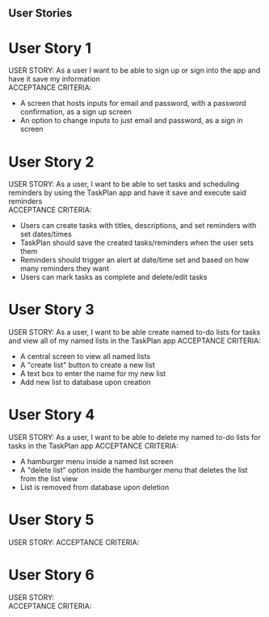 ## User Stories
# User Story 1
USER STORY:  As a user I want to be able to sign up or sign into the app and have it save my information  
ACCEPTANCE CRITERIA:  
- A screen that hosts inputs for email and password, with a password confirmation, as a sign up screen
- An option to change inputs to just email and password, as a sign in screen

# User Story 2
USER STORY:  As a user, I want to be able to set tasks and scheduling reminders by using the TaskPlan app and have it save and execute said reminders                                                                               
ACCEPTANCE CRITERIA:  
- Users can create tasks with titles, descriptions, and set reminders with set dates/times
- TaskPlan should save the created tasks/reminders when the user sets them
- Reminders should trigger an alert at date/time set and based on how many reminders they want
- Users can mark tasks as complete and delete/edit tasks

# User Story 3
USER STORY: As a user, I want to be able create named to-do lists for tasks and view all of my named lists in the TaskPlan app 
ACCEPTANCE CRITERIA: 
- A central screen to view all named lists
- A "create list" button to create a new list
- A text box to enter the name for my new list
- Add new list to database upon creation

# User Story 4
USER STORY: As a user, I want to be able to delete my named to-do lists for tasks in the TaskPlan app
ACCEPTANCE CRITERIA:  
- A hamburger menu inside a named list screen
- A "delete list" option inside the hamburger menu that deletes the list from the list view
- List is removed from database upon deletion

# User Story 5
USER STORY: 
ACCEPTANCE CRITERIA: 

# User Story 6
USER STORY:  
ACCEPTANCE CRITERIA:  

